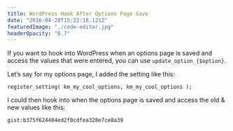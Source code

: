 ```yaml
---
title: WordPress Hook After Options Page Save
date: "2016-04-28T15:22:18.121Z"
featuredImage: "./code-editor.jpg"
headerOpacity: "0.7"
---
```


If you want to hook into WordPress when an options page is saved and access the values that were entered, you can use `update_option_{$option}`.

Let’s say for my options page, I added the setting like this:

`register_setting( km_my_cool_options, km_my_cool_options );`

I could then hook into when the options page is saved and access the old & new values like this:

`gist:b375f624404ed2f0cdfea328e7ce8a39`